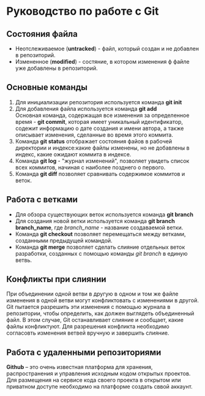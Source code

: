# Руководство по работе с Git

## Состояния файла  
* Неотслеживаемое (**untracked**) - файл, который создан и не добавлен в репозиторий.
* Измененное (**modified**) - состяние, в котором изменения ф файле уже добавлены в репозиторий.

## Основные команды

1. Для инициализации репозитория используется команда **git init**  
2. Для добавления файла используется команда **git add**  
Основная команда, содержащая все изменения за определенное время - **git commit**, которая имеет уникальный идентификатор, содежит информацию о дате создания и имени автора, а также описывает изменения, сделанные во время этого коммита.
3. Команда **git status** отображает состояния файов в рабочей директории и индексе:какие файлы изменены, но не добавлены в индекс, какие ожидают коммита в индексе.  
4. Команда **git log** - "журнал изменений", позволяет увидеть список всех коммитов, начиная с наиболее позднего о первого.  
5. Команда **git diff** позволяет сравнивать содержимое коммитов и веток.


## Работа с ветками
* Для обзора существующих веток используется команда **git branch**
* Для создания новой ветки используется команда **git branch branch_name**, где *branch_name* - название создаваемой ветки.  
* Команда **git checkout** позволяет перемещаться между ветками, созданными предыдущей командой.
* Команда **git merge** позволяет сделать слияние отдельных веток разработки, созданных с помощью команды *git branch* в единую ветвь.
## Конфликты при слиянии
При объединении одной ветви в другую в одном и том же файле изменения в одной ветви могут конфликтовать с изменениями в другой. Git пытается разрешить эти изменения с помощью журнала в репозитории, чтобы определить, как должен выглядеть объединенный файл. В этом случае, Git останавливает слияние и сообщает, какие файлы конфликтуют. Для разрешения конфликта необходимо согласовть изменения ветвей вручную и завершить слияние.
## Работа с удаленными репозиториями
**Github** – это очень известная платформа для хранения, распространения и управления исходным кодом открытых проектов. Для размещения на сервисе кода своего проекта в открытом или приватном доступе необходимо на платформе создать сввой аккаунт.
